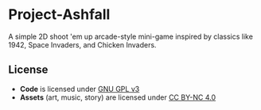 # Project-Ashfall
A simple 2D shoot 'em up arcade-style mini-game inspired by classics like 1942, Space Invaders, and Chicken Invaders.




## License

- **Code** is licensed under [GNU GPL v3](https://www.gnu.org/licenses/gpl-3.0.en.html)
- **Assets** (art, music, story) are licensed under [CC BY-NC 4.0](https://creativecommons.org/licenses/by-nc/4.0/)
